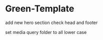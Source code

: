 # Green-Template


add new hero section
check head and footer

set media query folder to all lower case
